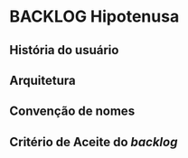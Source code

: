 # BACKLOG Hipotenusa
## História do usuário

## Arquitetura

## Convenção de nomes

## Critério de Aceite do _backlog_

